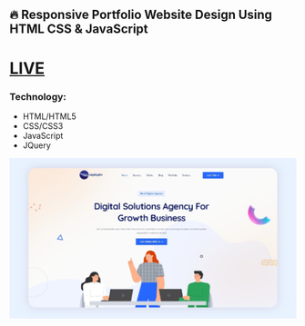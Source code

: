<h2>🔥 Responsive Portfolio Website Design Using HTML CSS & JavaScript</h2>

# [LIVE](https://agency-portfolio-digibyte.netlify.app/)


### Technology:

- HTML/HTML5
- CSS/CSS3
- JavaScript
- JQuery

<img src="https://raw.githubusercontent.com/maidul-bappy/agency-portfolio/master/Preview.jpg" alt="Digibyte" border="0" max-width='50%'>
